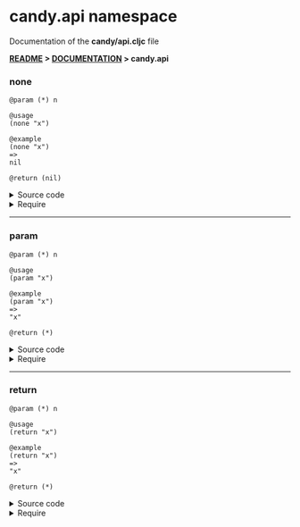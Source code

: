 
# <strong>candy.api</strong> namespace
<p>Documentation of the <strong>candy/api.cljc</strong> file</p>

<strong>[README](../../../README.md) > [DOCUMENTATION](../../COVER.md) > candy.api</strong>



### none

```
@param (*) n
```

```
@usage
(none "x")
```

```
@example
(none "x")
=>
nil
```

```
@return (nil)
```

<details>
<summary>Source code</summary>

```
(defn none
  [_] nil)
```

</details>

<details>
<summary>Require</summary>

```
(ns my-namespace (:require [candy.api :as candy :refer [none]]))

(candy/none ...)
(none       ...)
```

</details>

---

### param

```
@param (*) n
```

```
@usage
(param "x")
```

```
@example
(param "x")
=>
"x"
```

```
@return (*)
```

<details>
<summary>Source code</summary>

```
(defn param
  [n] n)
```

</details>

<details>
<summary>Require</summary>

```
(ns my-namespace (:require [candy.api :as candy :refer [param]]))

(candy/param ...)
(param       ...)
```

</details>

---

### return

```
@param (*) n
```

```
@usage
(return "x")
```

```
@example
(return "x")
=>
"x"
```

```
@return (*)
```

<details>
<summary>Source code</summary>

```
(defn return
  [n] n)
```

</details>

<details>
<summary>Require</summary>

```
(ns my-namespace (:require [candy.api :as candy :refer [return]]))

(candy/return ...)
(return       ...)
```

</details>
